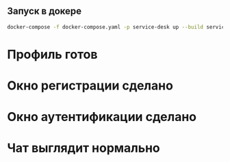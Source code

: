 ## Запуск в докере

```bash
docker-compose -f docker-compose.yaml -p service-desk up --build service-desk-mysql service-desk-backend
```

# Профиль готов

# Окно регистрации сделано

# Окно аутентификации сделано

# Чат выглядит нормально
